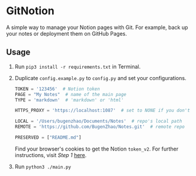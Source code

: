 # GitNotion
A simple way to manage your Notion pages with Git. For example, back up your notes or deployment them on GitHub Pages.

## Usage
1. Run `pip3 install -r requirements.txt` in Terminal.
2. Duplicate `config.example.py` to `config.py` and set your configurations.
    ```python
    TOKEN = '123456'  # Notion token
    PAGE = "My Notes"  # name of the main page
    TYPE = 'markdown'  # 'markdown' or 'html'
    
    HTTPS_PROXY = 'https://localhost:1087'  # set to NONE if you don't need it
    
    LOCAL = '/Users/bugenzhao/Documents/Notes'  # repo's local path
    REMOTE = 'https://github.com/BugenZhao/Notes.git'  # remote repo
    
    PRESERVED = ["README.md"] 
    ```
   Find your browser's cookies to get the Notion `token_v2`. For further instructions, visit *Step 1* [here](https://hackernoon.com/4-notionzapier-integrations-you-can-implement-today-l860l30hh).
 
3. Run `python3 ./main.py`
